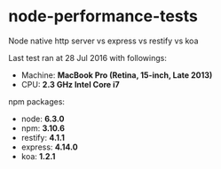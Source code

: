 # node-performance-tests
Node native http server vs express vs restify vs koa

Last test ran at 28 Jul 2016 with followings:

* Machine: **MacBook Pro (Retina, 15-inch, Late 2013)**
* CPU: **2.3 GHz Intel Core i7**

npm packages:
* node: **6.3.0**
* npm: **3.10.6**
* restify: **4.1.1**
* express: **4.14.0**
* koa: **1.2.1**

